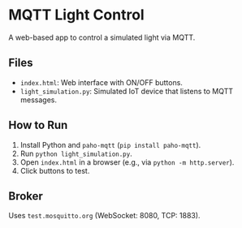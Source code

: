 # MQTT Light Control
A web-based app to control a simulated light via MQTT.

## Files
- `index.html`: Web interface with ON/OFF buttons.
- `light_simulation.py`: Simulated IoT device that listens to MQTT messages.

## How to Run
1. Install Python and `paho-mqtt` (`pip install paho-mqtt`).
2. Run `python light_simulation.py`.
3. Open `index.html` in a browser (e.g., via `python -m http.server`).
4. Click buttons to test.

## Broker
Uses `test.mosquitto.org` (WebSocket: 8080, TCP: 1883).